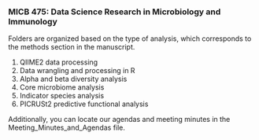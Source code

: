 ### MICB 475: Data Science Research in Microbiology and Immunology

Folders are organized based on the type of analysis, which corresponds to the methods section in the manuscript. 
1. QIIME2 data processing
2. Data wrangling and processing in R
3. Alpha and beta diversity analysis
4. Core microbiome analysis
5. Indicator species analysis
6. PICRUSt2 predictive functional analysis

Additionally, you can locate our agendas and meeting minutes in the Meeting_Minutes_and_Agendas file. 
